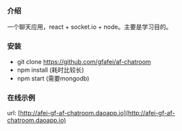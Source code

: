### 介绍
一个聊天应用，react + socket.io + node。主要是学习目的。

### 安装
- git clone https://github.com/gfafei/af-chatroom
- npm install (耗时比较长)
- npm start (需要mongodb)

### 在线示例
 url: [http://afei-gf-af-chatroom.daoapp.io](http://afei-gf-af-chatroom.daoapp.io)